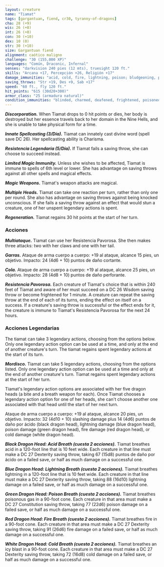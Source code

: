 ```yaml
---
layout: creature
name: "Tiamat"
tags: [gargantuan, fiend, cr30, tyranny-of-dragons]
cha: 28 (+9)
wis: 26 (+8)
int: 26 (+8)
con: 30 (+10)
dex: 10 (0)
str: 30 (+10)
size: Gargantuan fiend
alignment: caótico maligno
challenge: "30 (155,000 XP)"
languages: "Común, Draconic, Infernal"
senses: "darkvision 240 pies (12 mts), truesight 120 ft."
skills: "Arcana +17, Percepción +26, Religión +17"
damage_immunities: "acid, cold, fire, lightning, poison; bludgeoning, piercing, and slashing damage from nonmagical weapons"
saving_throws: "Str +19, Des +9, Sab +17"
speed: "60 ft., fly 120 ft."
hit_points: "615 (30d20+300)"
armor_class: "25 (armadura natural)"
condition_immunities: "blinded, charmed, deafened, frightened, poisoned, stunned"
---
```


***Discorporation.*** When Tiamat drops to 0 hit points or dies, her body is destroyed but her essence travels back to her domain in the Nine Hells, and she is unable to take physical form for a time.

***Innate Spellcasting (3/Día).*** Tiamat can innately cast divine word (spell save DC 26). Her spellcasting ability is Charisma.

***Resistencia Legendaria (5/Día).*** If Tiamat fails a saving throw, she can choose to succeed instead.

***Limited Magic Immunity.*** Unless she wishes to be affected, Tiamat is immune to spells of 6th level or lower. She has advantage on saving throws against all other spells and magical effects.

***Magic Weapons.*** Tiamat's weapon attacks are magical.

***Multiple Heads.*** Tiamat can take one reaction per turn, rather than only one per round. She also has advantage on saving throws against being knocked unconscious. If she fails a saving throw against an effect that would stun a creature, one of her unspent legendary actions is spent.

***Regeneration.*** Tiamat regains 30 hit points at the start of her turn.

### Acciones

***Multiataque.*** Tiamat can use her Resistencia Pavorosa. She then makes three attacks: two with her claws and one with her tail.

***Garras.*** Ataque de arma cuerpo a cuerpo: +19 al ataque, alcance 15 pies, un objetivo. Impacto: 24 (4d6 + 10) puntos de daño cortante.

***Cola.*** Ataque de arma cuerpo a cuerpo: +19 al ataque, alcance 25 pies, un objetivo. Impacto: 28 (4d8 + 10) puntos de daño perforante.

***Resistencia Pavorosa.*** Each creature of Tiamat's choice that is within 240 feet of Tiamat and aware of her must succeed on a DC 26 Wisdom saving throw or become frightened for 1 minute. A creature can repeat the saving throw at the end of each of its turns, ending the effect on itself on a success. If a creature's saving throw is successful or the effect ends for it, the creature is immune to Tiamat's Resistencia Pavorosa for the next 24 hours.

### Acciones Legendarias

The tiamat can take 3 legendary actions, choosing from the options below. Only one legendary action option can be used at a time, and only at the end of another creature's turn. The tiamat regains spent legendary actions at the start of its turn.

***Mordisco.*** Tiamat can take 5 legendary actions, choosing from the options listed. Only one legendary action option can be used at a time and only at the end of another creature's turn. Tiamat regains spent legendary actions at the start of her turn.

Tiamat's legendary action options are associated with her five dragon heads (a bite and a breath weapon for each). Once Tiamat chooses a legendary action option for one of her heads, she can't choose another one associated with that head until the start of her next turn.

Ataque de arma cuerpo a cuerpo: +19 al ataque, alcance 20 pies, un objetivo. Impacto: 32 (4d10 + 10) slashing damage plus 14 (4d6) puntos de daño por ácido (black dragon head), lightning damage (blue dragon head), poison damage (green dragon head), fire damage (red dragon head), or cold damage (white dragon head).

***Black Dragon Head: Acid Breath (cuesta 2 acciones).*** Tiamat breathes acid in a 120-foot line that is 10 feet wide. Each creature in that line must make a DC 27 Dexterity saving throw, taking 67 (15d8) puntos de daño por ácido on a failed save, or half as much damage on a successful one.

***Blue Dragon Head: Lightning Breath (cuesta 2 acciones).*** Tiamat breathes lightning in a 120-foot line that is 10 feet wide. Each creature in that line must make a DC 27 Dexterity saving throw, taking 88 (16d10) lightning damage on a failed save, or half as much damage on a successful one.

***Green Dragon Head: Poison Breath (cuesta 2 acciones).*** Tiamat breathes poisonous gas in a 90-foot cone. Each creature in that area must make a DC 27 Constitution saving throw, taking 77 (22d6) poison damage on a failed save, or half as much damage on a successful one.

***Red Dragon Head: Fire Breath (cuesta 2 acciones).*** Tiamat breathes fire in a 90-foot cone. Each creature in that area must make a DC 27 Dexterity saving throw, taking 91 (26d6) fire damage on a failed save, or half as much damage on a successful one.

***White Dragon Head: Cold Breath (cuesta 2 acciones).*** Tiamat breathes an icy blast in a 90-foot cone. Each creature in that area must make a DC 27 Dexterity saving throw, taking 72 (16d8) cold damage on a failed save, or half as much damage on a successful one.